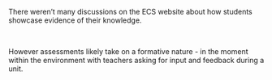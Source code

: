 <p><span style=font-weight: 400;>There weren’t many discussions on the ECS website about how students showcase evidence of their knowledge.</span></p>  <p> </p>  <p><span style=font-weight: 400;>However assessments likely take on a formative nature - in the moment within the environment with teachers asking for input and feedback during a unit. </span></p>